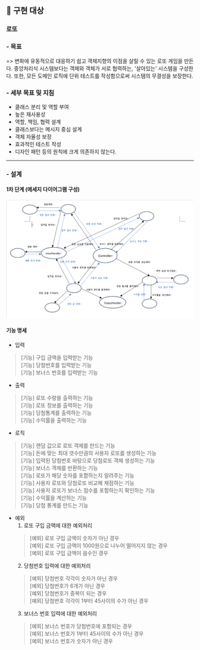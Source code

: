 ## 📝 구현 대상

### 로또
### - 목표
=> 변화에 유동적으로 대응하기 쉽고 객체지향의 이점을 살릴 수 있는 로또 게임을 만든다.
중앙처리식 시스템보다는 객체와 객체가 서로 협력하는, '살아있는' 시스템을 구성한다. 또한, 모든 도메인 로직에 단위 테스트를 작성함으로써 시스템의 무결성을 보장한다.

### - 세부 목표 및 지침
- 클래스 분리 및 역할 부여
- 높은 재사용성
- 역할, 책임, 협력 설계
- 클래스보다는 메시지 중심 설계
- 객체 자율성 보장
- 효과적인 테스트 작성
- 디자인 패턴 등의 원칙에 크게 의존하지 않는다.
---
### - 설계
#### 1차 단계 (메세지 다이어그램 구성)
<img src="image/lotto.drawio.png">

#### 기능 명세

- 입력
> [기능] 구입 금액을 입력받는 기능<br>
> [기능] 당첨번호를 입력받는 기능<br>
> [기능] 보너스 번호를 입력받는 기능<br>

- 출력
> [기능] 로또 수량을 출력하는 기능<br>
> [기능] 로또 정보를 출력하는 기능<br>
> [기능] 당첨통계를 출력하는 기능<br>
> [기능] 수익률을 출력하는 기능<br>

- 로직
> [기능] 랜덤 값으로 로또 객체를 만드는 기능<br>
> [기능] 돈에 맞는 최대 갯수만큼의 사용자 로또를 생성하는 기능<br>
> [기능] 입력된 당첨번호 바탕으로 당첨로또 객체 생성하는 기능<br>
> [기능] 보너스 객체를 반환하는 기능<br>
> [기능] 로또가 해당 숫자를 포함하는지 알려주는 기능<br>
> [기능] 사용자 로또와 당첨로또 비교해 채점하는 기능<br>
> [기능] 사용자 로또가 보너스 점수를 포함하는지 확인하는 기능<br>
> [기능] 수익률을 계산하는 기능<br>
> [기능] 당첨 통계를 만드는 기능<br>
> 
- 예외
  1. 로또 구입 금액에 대한 예외처리
    > [예외] 로또 구입 금액이 숫자가 아닌 경우<br>
    [예외] 로또 구입 금액이 1000원으로 나누어 떨어지지 않는 경우<br>
    [예외] 로또 구입 금액이 음수인 경우<br>
  2. 당첨번호 입력에 대한 예외처리
    > [예외] 당첨번호 각각이 숫자가 아닌 경우<br>
  > [예외] 당첨번호가 6개가 아닌 경우<br>
  > [예외] 당첨번호가 중복이 되는 경우<br>
  > [예외] 당첨번호 각각이 1부터 45사이의 수가 아닌 경우<br>
  3. 보너스 번호 입력에 대한 예외처리
    >[예외] 보너스 번호가 당첨번호에 포함되는 경우<br>
  > [예외] 보너스 번호가 1부터 45사이의 수가 아닌 경우<br>
  > [예외] 보너스 번호가 숫자가 아닌 경우